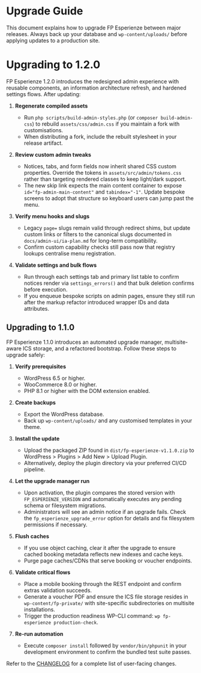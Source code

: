 # Upgrade Guide

This document explains how to upgrade FP Esperienze between major releases. Always back up your database and `wp-content/uploads/` before applying updates to a production site.

# Upgrading to 1.2.0

FP Esperienze 1.2.0 introduces the redesigned admin experience with reusable components, an information architecture refresh, and hardened settings flows. After updating:

1. **Regenerate compiled assets**
   - Run `php scripts/build-admin-styles.php` (or `composer build-admin-css`) to rebuild `assets/css/admin.css` if you maintain a fork with customisations.
   - When distributing a fork, include the rebuilt stylesheet in your release artifact.

2. **Review custom admin tweaks**
   - Notices, tabs, and form fields now inherit shared CSS custom properties. Override the tokens in `assets/src/admin/tokens.css` rather than targeting rendered classes to keep light/dark support.
   - The new skip link expects the main content container to expose `id="fp-admin-main-content"` and `tabindex="-1"`. Update bespoke screens to adopt that structure so keyboard users can jump past the menu.

3. **Verify menu hooks and slugs**
   - Legacy `page=` slugs remain valid through redirect shims, but update custom links or filters to the canonical slugs documented in `docs/admin-ui/ia-plan.md` for long-term compatibility.
   - Confirm custom capability checks still pass now that registry lookups centralise menu registration.

4. **Validate settings and bulk flows**
   - Run through each settings tab and primary list table to confirm notices render via `settings_errors()` and that bulk deletion confirms before execution.
   - If you enqueue bespoke scripts on admin pages, ensure they still run after the markup refactor introduced wrapper IDs and data attributes.

## Upgrading to 1.1.0

FP Esperienze 1.1.0 introduces an automated upgrade manager, multisite-aware ICS storage, and a refactored bootstrap. Follow these steps to upgrade safely:

1. **Verify prerequisites**
   - WordPress 6.5 or higher.
   - WooCommerce 8.0 or higher.
   - PHP 8.1 or higher with the DOM extension enabled.

2. **Create backups**
   - Export the WordPress database.
   - Back up `wp-content/uploads/` and any customised templates in your theme.

3. **Install the update**
   - Upload the packaged ZIP found in `dist/fp-esperienze-v1.1.0.zip` to WordPress > Plugins > Add New > Upload Plugin.
   - Alternatively, deploy the plugin directory via your preferred CI/CD pipeline.

4. **Let the upgrade manager run**
   - Upon activation, the plugin compares the stored version with `FP_ESPERIENZE_VERSION` and automatically executes any pending schema or filesystem migrations.
   - Administrators will see an admin notice if an upgrade fails. Check the `fp_esperienze_upgrade_error` option for details and fix filesystem permissions if necessary.

5. **Flush caches**
   - If you use object caching, clear it after the upgrade to ensure cached booking metadata reflects new indexes and cache keys.
   - Purge page caches/CDNs that serve booking or voucher endpoints.

6. **Validate critical flows**
   - Place a mobile booking through the REST endpoint and confirm extras validation succeeds.
   - Generate a voucher PDF and ensure the ICS file storage resides in `wp-content/fp-private/` with site-specific subdirectories on multisite installations.
   - Trigger the production readiness WP-CLI command: `wp fp-esperienze production-check`.

7. **Re-run automation**
   - Execute `composer install` followed by `vendor/bin/phpunit` in your development environment to confirm the bundled test suite passes.

Refer to the [CHANGELOG](CHANGELOG.md) for a complete list of user-facing changes.
